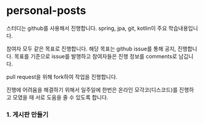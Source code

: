 # personal-posts
스터디는 github를 사용해서 진행합니다. spring, jpa, git, kotlin이 주요 학습내용입니다.

참여자 모두 같은 목표로 진행합니다. 해당 목표는 github issue를 통해 공지, 진행합니다.
목표를 기준으로 issue를 발행하고 참여자들은 진행 정보를 comments로 남깁니다.

pull request을 위해 fork하여 작업을 진행합니다.

진행에 어려움을 해결하기 위해서 일주일에 한번은 온라인 모각코(디스코드)를 진행하고 모였을 때 서로 도움을 줄 수 있도록 합니다.

### 1. 게시판 만들기
